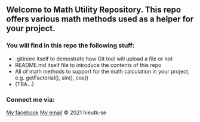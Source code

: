 ## Welcome to Math Utility Repository. This repo offers various math methods used as a helper for your project.

### You will find in this repo the following stuff:

* .gitinore itself to demostrate how Git tool will upload a file or not
* README.md itself file to introduce the contents of this repo
* All of math methods to support for the math calculation in your project, e.g. getFactorial(), sin(), cos()
* (TBA...)

### Connect me via:
[My facebook](https://facebook.com/trankim.hieu.35)
[My email](hieutk.se@gmail.com)
© 2021 hieutk-se